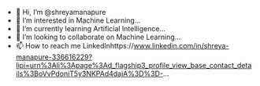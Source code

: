 - 👋 Hi, I’m @shreyamanapure
- 👀 I’m interested in Machine Learning...
- 🌱 I’m currently learning Artificial Intelligence...
- 💞️ I’m looking to collaborate on Machine Learning...
- 📫 How to reach me LinkedInhttps://www.linkedin.com/in/shreya-manapure-336616229?lipi=urn%3Ali%3Apage%3Ad_flagship3_profile_view_base_contact_details%3BoVvPdoniT5y3NKPAd4dajA%3D%3D-...

<!---
shreyamanapure/shreyamanapure is a ✨ special ✨ repository because its `README.md` (this file) appears on your GitHub profile.
You can click the Preview link to take a look at your changes.
--->
